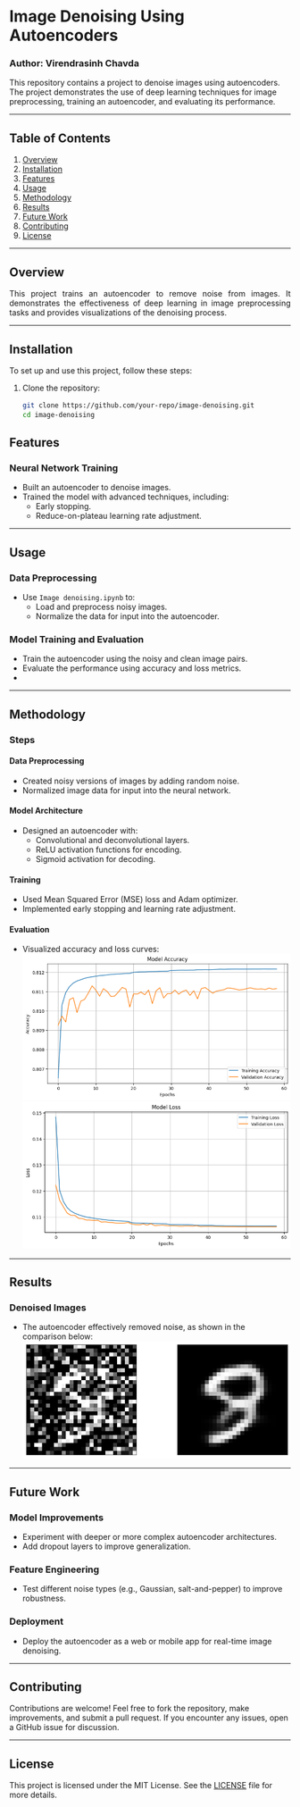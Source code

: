 # Image Denoising Using Autoencoders
### Author: Virendrasinh Chavda

This repository contains a project to denoise images using autoencoders. The project demonstrates the use of deep learning techniques for image preprocessing, training an autoencoder, and evaluating its performance.

---

## Table of Contents
1. [Overview](#overview)
2. [Installation](#installation)
3. [Features](#features)
4. [Usage](#usage)
5. [Methodology](#methodology)
6. [Results](#results)
7. [Future Work](#future-work)
8. [Contributing](#contributing)
9. [License](#license)

---

## Overview

<p align="justify">
This project trains an autoencoder to remove noise from images. It demonstrates the effectiveness of deep learning in image preprocessing tasks and provides visualizations of the denoising process.
</p>

---

## Installation

To set up and use this project, follow these steps:

1. Clone the repository:
   ```bash
   git clone https://github.com/your-repo/image-denoising.git
   cd image-denoising
   ```
## Features

### Neural Network Training
- Built an autoencoder to denoise images.
- Trained the model with advanced techniques, including:
  - Early stopping.
  - Reduce-on-plateau learning rate adjustment.

---

## Usage

### Data Preprocessing
- Use `Image denoising.ipynb` to:
  - Load and preprocess noisy images.
  - Normalize the data for input into the autoencoder.

### Model Training and Evaluation
- Train the autoencoder using the noisy and clean image pairs.
- Evaluate the performance using accuracy and loss metrics.
- 
---

## Methodology

### Steps

#### Data Preprocessing
- Created noisy versions of images by adding random noise.
- Normalized image data for input into the neural network.

#### Model Architecture
- Designed an autoencoder with:
  - Convolutional and deconvolutional layers.
  - ReLU activation functions for encoding.
  - Sigmoid activation for decoding.

#### Training
- Used Mean Squared Error (MSE) loss and Adam optimizer.
- Implemented early stopping and learning rate adjustment.

#### Evaluation
- Visualized accuracy and loss curves:
  ![Training and Validation Accuracy](./train_accuracy.png)
  ![Training and Validation Loss](./train_loss.png)

---

## Results

### Denoised Images
- The autoencoder effectively removed noise, as shown in the comparison below:
  ![Denoised Images](./img1.png)

---

## Future Work

### Model Improvements
- Experiment with deeper or more complex autoencoder architectures.
- Add dropout layers to improve generalization.

### Feature Engineering
- Test different noise types (e.g., Gaussian, salt-and-pepper) to improve robustness.

### Deployment
- Deploy the autoencoder as a web or mobile app for real-time image denoising.

---

## Contributing

Contributions are welcome! Feel free to fork the repository, make improvements, and submit a pull request. If you encounter any issues, open a GitHub issue for discussion.

---

## License

This project is licensed under the MIT License. See the [LICENSE](./LICENSE) file for more details.
